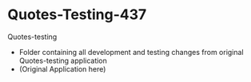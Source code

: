 # Quotes-Testing-437
Quotes-testing
  - Folder containing all development and testing changes from original Quotes-testing application
  - (Original Application here)
